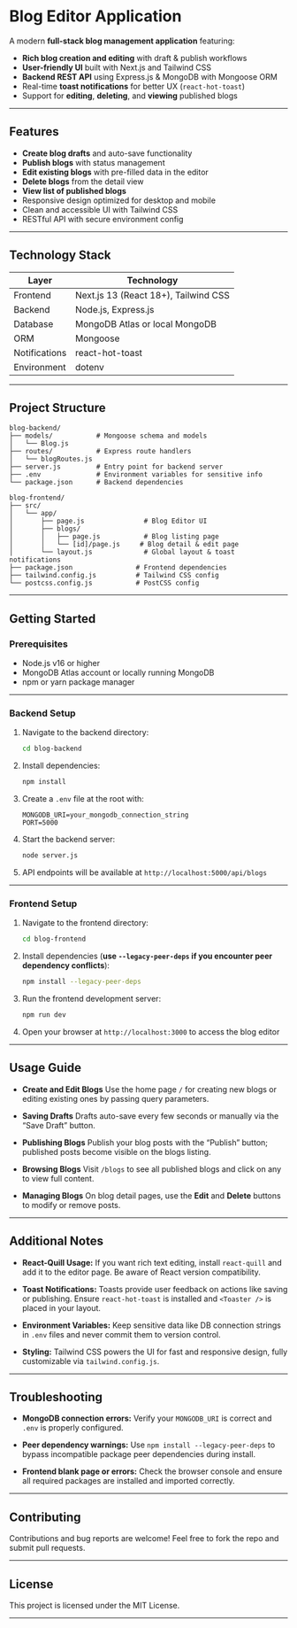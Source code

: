 
# Blog Editor Application

A modern **full-stack blog management application** featuring:

* **Rich blog creation and editing** with draft & publish workflows
* **User-friendly UI** built with Next.js and Tailwind CSS
* **Backend REST API** using Express.js & MongoDB with Mongoose ORM
* Real-time **toast notifications** for better UX (`react-hot-toast`)
* Support for **editing**, **deleting**, and **viewing** published blogs

---

## Features

* **Create blog drafts** and auto-save functionality
* **Publish blogs** with status management
* **Edit existing blogs** with pre-filled data in the editor
* **Delete blogs** from the detail view
* **View list of published blogs**
* Responsive design optimized for desktop and mobile
* Clean and accessible UI with Tailwind CSS
* RESTful API with secure environment config

---

## Technology Stack

| Layer         | Technology                           |
| ------------- | ------------------------------------ |
| Frontend      | Next.js 13 (React 18+), Tailwind CSS |
| Backend       | Node.js, Express.js                  |
| Database      | MongoDB Atlas or local MongoDB       |
| ORM           | Mongoose                             |
| Notifications | react-hot-toast                      |
| Environment   | dotenv                               |

---

## Project Structure

```plaintext
blog-backend/
├── models/           # Mongoose schema and models
│   └── Blog.js
├── routes/           # Express route handlers
│   └── blogRoutes.js
├── server.js         # Entry point for backend server
├── .env              # Environment variables for sensitive info
└── package.json      # Backend dependencies

blog-frontend/
├── src/
│   └── app/
│       ├── page.js               # Blog Editor UI
│       ├── blogs/
│       │   ├── page.js           # Blog listing page
│       │   └── [id]/page.js     # Blog detail & edit page
│       └── layout.js             # Global layout & toast notifications
├── package.json                # Frontend dependencies
├── tailwind.config.js          # Tailwind CSS config
└── postcss.config.js           # PostCSS config
```

---

## Getting Started

### Prerequisites

* Node.js v16 or higher
* MongoDB Atlas account or locally running MongoDB
* npm or yarn package manager

---

### Backend Setup

1. Navigate to the backend directory:

   ```bash
   cd blog-backend
   ```

2. Install dependencies:

   ```bash
   npm install
   ```

3. Create a `.env` file at the root with:

   ```
   MONGODB_URI=your_mongodb_connection_string
   PORT=5000
   ```

4. Start the backend server:

   ```bash
   node server.js
   ```

5. API endpoints will be available at `http://localhost:5000/api/blogs`

---

### Frontend Setup

1. Navigate to the frontend directory:

   ```bash
   cd blog-frontend
   ```

2. Install dependencies (**use `--legacy-peer-deps` if you encounter peer dependency conflicts**):

   ```bash
   npm install --legacy-peer-deps
   ```

3. Run the frontend development server:

   ```bash
   npm run dev
   ```

4. Open your browser at `http://localhost:3000` to access the blog editor

---

## Usage Guide

* **Create and Edit Blogs**
  Use the home page `/` for creating new blogs or editing existing ones by passing query parameters.

* **Saving Drafts**
  Drafts auto-save every few seconds or manually via the “Save Draft” button.

* **Publishing Blogs**
  Publish your blog posts with the “Publish” button; published posts become visible on the blogs listing.

* **Browsing Blogs**
  Visit `/blogs` to see all published blogs and click on any to view full content.

* **Managing Blogs**
  On blog detail pages, use the **Edit** and **Delete** buttons to modify or remove posts.

---

## Additional Notes

* **React-Quill Usage:**
  If you want rich text editing, install `react-quill` and add it to the editor page. Be aware of React version compatibility.

* **Toast Notifications:**
  Toasts provide user feedback on actions like saving or publishing. Ensure `react-hot-toast` is installed and `<Toaster />` is placed in your layout.

* **Environment Variables:**
  Keep sensitive data like DB connection strings in `.env` files and never commit them to version control.

* **Styling:**
  Tailwind CSS powers the UI for fast and responsive design, fully customizable via `tailwind.config.js`.

---

## Troubleshooting

* **MongoDB connection errors:**
  Verify your `MONGODB_URI` is correct and `.env` is properly configured.

* **Peer dependency warnings:**
  Use `npm install --legacy-peer-deps` to bypass incompatible package peer dependencies during install.

* **Frontend blank page or errors:**
  Check the browser console and ensure all required packages are installed and imported correctly.

---

## Contributing

Contributions and bug reports are welcome! Feel free to fork the repo and submit pull requests.

---

## License

This project is licensed under the MIT License.

---

